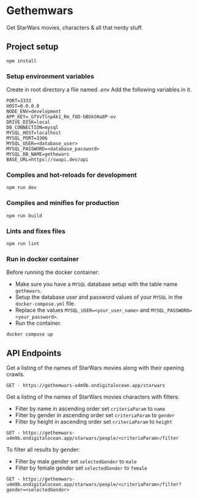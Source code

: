 # Gethemwars
Get StarWars movies, characters & all that nerdy stuff.

## Project setup
```
npm install
```

### Setup environment variables
Create in root directory a file named _.env_ Add the following variables in it.
```
PORT=3333
HOST=0.0.0.0
NODE_ENV=development
APP_KEY=_GfVvTlnpAk1_Rm_fUD-bBGkSHa8P-ov
DRIVE_DISK=local
DB_CONNECTION=mysql
MYSQL_HOST=localhost
MYSQL_PORT=3306
MYSQL_USER=<database_user>
MYSQL_PASSWORD=<database_password>
MYSQL_DB_NAME=gethewars
BASE_URL=https://swapi.dev/api
```

### Compiles and hot-reloads for development
```
npm run dev
```

### Compiles and minifies for production
```
npm run build
```

### Lints and fixes files
```
npm run lint
```

### Run in docker container
Before running the docker container:
 - Make sure you have a `MYSQL` database setup with the table name `gethewars`. 
 - Setup the database user and password values of your `MYSQL` in the `docker-compose.yml` file.
 - Replace the values `MYSQL_USER=<your_user_name>` and `MYSQL_PASSWORD=<your_password>`.
 - Run the container.
```
docker compose up
```
## API Endpoints
Get a listing of the names of StarWars movies along with their opening crawls.
```
GET - https://gethemwars-u4m9b.ondigitalocean.app/starwars
```
Get a listing of the names of StarWars movies characters with filters:
  - Filter by name in ascending order set `criteriaParam` to `name`
  - Filter by gender in ascending order set `criteriaParam` to `gender`
  - Filter by height in ascending order set `criteriaParam` to `height`
```
GET - https://gethemwars-u4m9b.ondigitalocean.app/starwars/people/<criteriaParam>/filter
```
To filter all results by gender:
 - Filter by male gender set `selectedGender` to `male`
 - Filter by female gender set `selectedGender` to `female`
```
GET - https://gethemwars-u4m9b.ondigitalocean.app/starwars/people/<criteriaParam>/filter?gender=<selectedGender>
```

